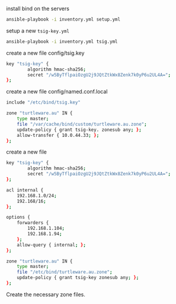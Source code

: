 install bind on the servers

```bash
ansible-playbook -i inventory.yml setup.yml
```


setup a new `tsig-key.yml`

```bash
ansible-playbook -i inventory.yml tsig.yml
```

create a new file config/tsig.key
```bash
key "tsig-key" {
        algorithm hmac-sha256;
        secret "/w5ByTflpaiOzgU2j9JQtZtkWx8Zenk7k0yP6u2UL4A=";
};
```

create a new file config/named.conf.local

```bash
include "/etc/bind/tsig.key"

zone "turtleware.au" IN {
    type master;
    file "/var/cache/bind/custom/turtleware.au.zone";
    update-policy { grant tsig-key. zonesub any; };
    allow-transfer { 10.0.44.33; };
};

```

create a new file 

```bash
key "tsig-key" {
        algorithm hmac-sha256;
        secret "/w5ByTflpaiOzgU2j9JQtZtkWx8Zenk7k0yP6u2UL4A=";
};

acl internal {
    192.168.1.0/24;
    192.168/16;
};

options {
    forwarders {
        192.168.1.104;
        192.168.1.94;
    };
    allow-query { internal; };
};

zone "turtleware.au" IN {
    type master;
    file "/etc/bind/turtleware.au.zone";
    update-policy { grant tsig-key zonesub any; };
};
```

Create the necessary zone files.

```bash

```